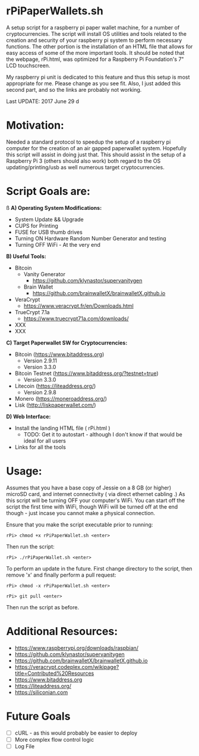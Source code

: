 # rPiPaperWallets.sh
A setup script for a raspberry pi paper wallet machine, for a number of cryptocurrencies. The script will install OS utilities and tools related to the creation and security of your raspberry pi system to perform necessary functions.  The other portion is the installation of an HTML file that allows for easy access of some of the more important tools.  It should be noted that the webpage, rPi.html, was optimized for a Raspberry Pi Foundation's 7" LCD touchscreen.

My raspberry pi unit is dedicated to this feature and thus this setup is most appropriate for me.  Please change as you see fit.  Also, I just added this second part, and so the links are probably not working.

Last UPDATE:  2017 June 29 d

# Motivation:

Needed a standard protocol to speedup the setup of a raspberry pi computer for the creation of an air gapped paperwallet system.  Hopefully this script will assist in doing just that.  This should assist in the setup of a Raspberry Pi 3 (others should also work) both regard to the OS updating/printing/usb as well numerous target cryptocurrencies.

# Script Goals are:
ß
__A)  Operating System Modifications:__
* System Update && Upgrade
* CUPS for Printing
* FUSE for USB thumb drives
* Turning ON Hardware Random Number Generator and testing
* Turning OFF WiFi - At the very end

__B) Useful Tools:__
* Bitcoin
  * Vanity Generator
    * https://github.com/klynastor/supervanitygen
  * Brain Wallet
    * https://github.com/brainwalletX/brainwalletX.github.io
* VeraCrypt
    * https://www.veracrypt.fr/en/Downloads.html
* TrueCrypt 7.1a
    * https://www.truecrypt71a.com/downloads/
* XXX
* XXX

__C) Target Paperwallet SW for Cryptocurrencies:__
* Bitcoin (https://www.bitaddress.org)
  * Version 2.9.11
  * Version 3.3.0
* Bitcoin Testnet (https://www.bitaddress.org/?testnet=true)
  * Version 3.3.0
* Litecoin (https://liteaddress.org/)
  * Version 2.9.8
* Monero (https://moneroaddress.org/)
* Lisk (http://liskpaperwallet.com/)

__D) Web Interface:__
* Install the landing HTML file ( rPi.html )
  * TODO: Get it to autostart - although I don't know if that would be ideal for all users
* Links for all the tools

# Usage:

Assumes that you have a base copy of Jessie on a 8 GB (or higher) microSD card, and internet connectivity ( via direct ethernet cabling .)  As this script will be turning OFF your computer's WiFi. You can start off the script the first time with WiFi, though WiFi will be turned off at the  end though - just incase you cannot make a physical connection.

Ensure that you make the script executable prior to running:

`rPi> chmod +x rPiPaperWallet.sh <enter>`

Then run the script:

`rPi> ./rPiPaperWallet.sh <enter>`

To perform an update in the future.  First change directory to the script, then remove 'x' and finally perform a pull request:

`rPi> chmod -x rPiPaperWallet.sh <enter>`

`rPi> git pull <enter>`

Then run the script as before.

# Additional Resources:

* https://www.raspberrypi.org/downloads/raspbian/
* https://github.com/klynastor/supervanitygen
* https://github.com/brainwalletX/brainwalletX.github.io
* https://veracrypt.codeplex.com/wikipage?title=Contributed%20Resources
* https://www.bitaddress.org
* https://liteaddress.org/
* https://siliconian.com

# Future Goals

- [ ] cURL - as this would probably be easier to deploy
- [ ] More complex flow control logic
- [ ] Log File
